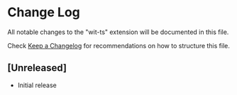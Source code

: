 # Change Log

All notable changes to the "wit-ts" extension will be documented in this file.

Check [Keep a Changelog](http://keepachangelog.com/) for recommendations on how to structure this file.

## [Unreleased]

- Initial release